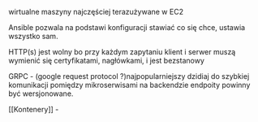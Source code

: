 
wirtualne maszyny najczęściej terazużywane w EC2

Ansible pozwala na podstawi konfiguracji stawiać co się chce, ustawia wszystko sam.

HTTP(s) jest wolny bo przy każdym zapytaniu klient i serwer muszą wymienić się certyfikatami, nagłówkami, i jest bezstanowy


GRPC - (google request protocol ?)najpopularniejszy dzidiaj do szybkiej komunikacji pomiędzy mikroserwisami na backendzie
endpoity powinny być wersjonowane.

[[Kontenery]] - 




